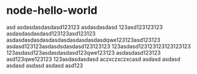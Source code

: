 # node-hello-world
asd
asdasdasdasdasd123123
asdasdasdasd
123asd123123123
asdasdasdasdasd123123asd123123
asdasdasdasdasdasdasdasdasdasdasdqwe123123asd123123
asdasd123123asdasdsdasdasd123123123
123asdasd123123123123123123
123asdasd123asdasdasdasd123qwe123123
asdasdasd123123
asd123qwe123123
123asdasdasdasd
aczxczxczxcasd
asdasd
asdasd
asdasd
asdasd
asdasd
asd123
